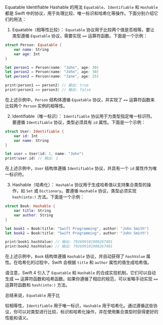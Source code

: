 Equatable Identifiable Hashable 的用法
`Equatable`、`Identifiable` 和 `Hashable` 都是 Swift 中的协议，用于处理比较、唯一标识和哈希化等操作。下面分别介绍它们的用法：

1. Equatable（相等性比较）：
`Equatable` 协议用于比较两个值是否相等。要让类型遵循 `Equatable` 协议，需要实现 `==` 运算符函数。下面是一个示例：

```swift
struct Person: Equatable {
    var name: String
    var age: Int
}

let person1 = Person(name: "John", age: 30)
let person2 = Person(name: "John", age: 30)
let person3 = Person(name: "Jane", age: 25)

print(person1 == person2) // 输出: true
print(person1 == person3) // 输出: false
```

在上述示例中，`Person` 结构体遵循 `Equatable` 协议，并实现了 `==` 运算符函数来比较两个 `Person` 实例的相等性。

2. Identifiable（唯一标识）：
`Identifiable` 协议用于为类型指定唯一标识符。要遵循 `Identifiable` 协议，类型必须具有 `id` 属性。下面是一个示例：

```swift
struct User: Identifiable {
    var id: Int
    var name: String
}

let user = User(id: 1, name: "John")
print(user.id) // 输出: 1
```

在上述示例中，`User` 结构体遵循 `Identifiable` 协议，并具有一个 `id` 属性作为唯一标识符。

3. Hashable（哈希化）：
`Hashable` 协议用于生成哈希值以支持集合类型的操作，如 `Set` 或 `Dictionary`。要遵循 `Hashable` 协议，类型必须实现 `hash(into:)` 方法。下面是一个示例：

```swift
struct Book: Hashable {
    var title: String
    var author: String
}

let book1 = Book(title: "Swift Programming", author: "John Smith")
let book2 = Book(title: "Swift Programming", author: "John Smith")

print(book1.hashValue) // 输出: 792699181900267401
print(book2.hashValue) // 输出: 792699181900267401
```

在上述示例中，`Book` 结构体遵循 `Hashable` 协议，并自动获得了 `hashValue` 属性。在哈希化的过程中，Swift 会根据 `title` 和 `author` 属性的值生成哈希值。

请注意，Swift 4 引入了 `Equatable` 和 `Hashable` 的合成实现机制，它们可以自动生成 `==` 运算符函数和哈希函数。如果你遵循了相应的规范，可以省略手动实现 `==` 运算符函数和 `hash(into:)` 方法。

总结来说，`Equatable` 用于比

较相等性，`Identifiable` 用于唯一标识，`Hashable` 用于哈希化。通过遵循这些协议，你可以对类型进行比较、标识和哈希化操作，并在使用集合类型时获得更好的性能和语义。